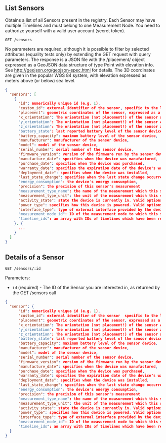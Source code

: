 ## List Sensors

Obtains a list of all Sensors present in the registry. Each Sensor may have multiple Timelines and must belong to one Measurement Node. You need to authorize yourself with a valid user account (secret token).

```
GET /sensors
```
No parameters are required, although it is possible to filter by selected attributes (equality tests only) by extending the GET request with query parameters. The response is a JSON file with the /placement/ object expressed as a GeoJSON data structure of type Point with elevation info. See http://geojson.org/geojson-spec.html for details. The 3D coordinates are given in the popular WGS 84 system, with elevation expressed as meters above (or below) sea level.

```json
{
  "sensors": [
    {
      "id": numerically unique id (e.g. 1),
      "custom_id": external identifier of the sensor, specific to the levee installation setup,
      "placement": geometric coordinates of the sensor, expressed as a GeoJSON data structure,
      "x_orientation": The orientation (not placement!) of the sensor along the X axis.
      "y_orientation": The orientation (not placement!) of the sensor along the Y axis.
      "z_orientation": The orientation (not placement!) of the sensor along the Z axis.
      "battery_state": last reported battery level of the sensor device,
      "battery_capacity": maximum battery level of the sensor device,
      "manufacturer": manufacturer of the sensor device,
      "model": model of the sensor device,
      "serial_number": serial number of the sensor device,
      "firmware_version": version of the firmware run by the sensor device,
      "manufacture_date": specifies when the device was manufactured,
      "purchase_date": specifies when the device was purchased,
      "warranty_date": specifies the expiration date of the device's warranty period,
      "deployment_date": specifies when the device was installed,
      "last_state_change": specifies when the last state change occurred. For current state refer to the /activity_state/ attribute.
      "energy_consumption": the device's energy consumption,
      "precision": the precision of this sensor's measurement
      "measurement_type_name": the name of the measurement which this sensor provides (e.g. "Temperatura", "Ciśnienie porowe" etc.)
      "measurement_type_unit": the unit of the measurement which this sensor provides (e.g. "Pa", "mm", "C" etc.)
      "activity_state": state the device is currently in. Valid options: "aktywny", "nieaktywny", "wyłączony", "uszkodzony", "konserwacja"
      "power_type": specifies how this device is powered. Valid options: "bateryjne", "akumulatorowe", "akumulatorowe+harvesting", "sieciowe"
      "interface_type": type of external interface provided by the device
      "measurement_node_id": ID of the measurement node to which this sensor is currently connected.
      "timeline_ids": an array with IDs of timelines which have been registered for this sensor.
    }, {
      ...
    }
  ]
}
```

## Details of a Sensor

```
GET /sensors/:id
```

Parameters:

+ `id` (required) - The ID of the Sensor you are interested in, as returned by the GET /sensors call

```json
{
  "sensor": {
      "id": numerically unique id (e.g. 1),
      "custom_id": external identifier of the sensor  specific to the levee installation setup,
      "placement": geometric coordinates of the sensor, expressed as a GeoJSON data structure,
      "x_orientation": The orientation (not placement!) of the sensor along the X axis.
      "y_orientation": The orientation (not placement!) of the sensor along the Y axis.
      "z_orientation": The orientation (not placement!) of the sensor along the Z axis.
      "battery_state": last reported battery level of the sensor device,
      "battery_capacity": maximum battery level of the sensor device,
      "manufacturer": manufacturer of the sensor device,
      "model": model of the sensor device,
      "serial_number": serial number of the sensor device,
      "firmware_version": version of the firmware run by the sensor device,
      "manufacture_date": specifies when the device was manufactured,
      "purchase_date": specifies when the device was purchased,
      "warranty_date": specifies the expiration date of the device's warranty period,
      "deployment_date": specifies when the device was installed,
      "last_state_change": specifies when the last state change occurred. For current state refer to the /activity_state/ attribute.
      "energy_consumption": the device's energy consumption,
      "precision": the precision of this sensor's measurement
      "measurement_type_name": the name of the measurement which this sensor provides (e.g. "Temperatura", "Ciśnienie porowe" etc.)
      "measurement_type_unit": the unit of the measurement which this sensor provides (e.g. "Pa", "mm", "C" etc.)
      "activity_state": state the device is currently in. Valid options: "aktywny", "nieaktywny", "wyłączony", "uszkodzony", "konserwacja"
      "power_type": specifies how this device is powered. Valid options: "bateryjne", "akumulatorowe", "akumulatorowe+harvesting", "sieciowe"
      "interface_type": type of external interface provided by the device
      "measurement_node_id": ID of the measurement node to which this sensor is currently connected.
      "timeline_ids": an array with IDs of timelines which have been registered for this sensor.
  }
}
```
